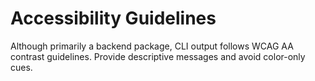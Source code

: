 # Accessibility Guidelines

Although primarily a backend package, CLI output follows WCAG AA contrast guidelines. Provide descriptive messages and avoid color-only cues.
